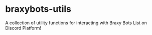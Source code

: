 # braxybots-utils
A collection of utility functions for interacting with Braxy Bots List on Discord Platform!
